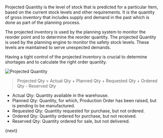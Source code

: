 <!-- add-breadcrumbs -->
Projected Quantity is the level of stock that is predicted for a particular
Item, based on the current stock levels and other requirements. It is the
quantity of gross inventory that includes supply and demand in the past which
is done as part of the planning process.

The projected inventory is used by the planning system to monitor the reorder
point and to determine the reorder quantity. The projected Quantity is used by
the planning engine to monitor the safety stock levels. These levels are
maintained to serve unexpected demands.

Having a tight control of the projected inventory is crucial to determine
shortages and to calculate the right order quantity.

<img class="screenshot" alt="Projected Quantity" src="{{docs_base_url}}/assets/img/stock/projected_quantity.png">


> Projected Qty = Actual Qty + Planned Qty + Requested Qty + Ordered Qty -
Reserved Qty

  * Actual Qty: Quantity available in the warehouse.
  * Planned Qty: Quantity, for which, Production Order has been raised, but is pending to be manufactured.
  * Requested Qty: Quantity requested for purchase, but not ordered.
  * Ordered Qty: Quantity ordered for purchase, but not received.
  * Reserved Qty: Quantity ordered for sale, but not delivered.

{next}

